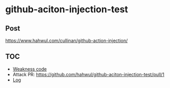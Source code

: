 # github-aciton-injection-test

## Post
https://www.hahwul.com/cullinan/github-action-injection/

## TOC
- [Weakness code](https://github.com/hahwul/github-aciton-injection-test/blob/9a7ec16a7cff8132ac080a16a41c521b7a42f880/.github/workflows/blank.yml)
- Attack PR: https://github.com/hahwul/github-aciton-injection-test/pull/1
- [Log](https://github.com/hahwul/github-aciton-injection-test/runs/6537735592?check_suite_focus=true)

